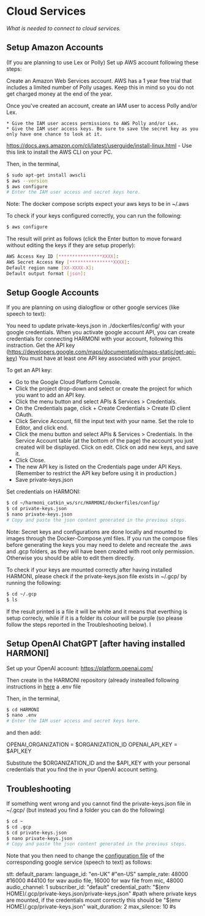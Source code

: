 # Cloud Services

_What is needed to connect to cloud services._




## Setup Amazon Accounts
(If you are planning to use Lex or Polly) Set up AWS account following these steps: 

Create an Amazon Web Services account. AWS has a 1 year free trial that includes a limited number of Polly usages.
Keep this in mind so you do not get charged money at the end of the year.

Once you've created an account, create an IAM user to access Polly and/or Lex.

    * Give the IAM user access permissions to AWS Polly and/or Lex.
    * Give the IAM user access keys. Be sure to save the secret key as you only have one chance to look at it.
    
https://docs.aws.amazon.com/cli/latest/userguide/install-linux.html - Use this link to install the AWS CLI on your PC.

Then, in the terminal,
```bash
$ sudo apt-get install awscli
$ aws --version
$ aws configure
# Enter the IAM user access and secret keys here.
```

Note: The docker compose scripts expect your aws keys to be in ~/.aws



To check if your keys configured correctly, you can run the following:
```bash
$ aws configure
```

The result will print as follows (click the Enter button to move forward without editing the keys if they are setup properly):

```bash
AWS Access Key ID [****************XXXX]: 
AWS Secret Access Key [****************XXXX]: 
Default region name [XX-XXXX-X]: 
Default output format [json]: 
```


## Setup Google Accounts
If you are planning on using dialogflow or other google services (like speech to text):

You need to update private-keys.json in ./dockerfiles/config/ with your google credentials.
When you activate google account API, you can create credentials for connecting HARMONI with your account, following this instraction.
Get the API key (https://developers.google.com/maps/documentation/maps-static/get-api-key)
You must have at least one API key associated with your project.

To get an API key:

* Go to the Google Cloud Platform Console.
* Click the project drop-down and select or create the project for which you want to add an API key.
* Click the menu button and select APIs & Services > Credentials.
* On the Credentials page, click + Create Credentials > Create ID client OAuth.
* Click Service Account, fill the input text with your name. Set the role to Editor, and click end.
* Click the menu button and select APIs & Services > Credentials. In the Service Account table (at the bottom of the page) the account you just created will be displayed. Click on edit. Click on add new keys, and save it.
* Click Close.
* The new API key is listed on the Credentials page under API Keys.
(Remember to restrict the API key before using it in production.)
* Save private-keys.json

Set credentials on HARMONI:

```bash
$ cd ~/harmoni_catkin_ws/src/HARMONI/dockerfiles/config/
$ cd private-keys.json
$ nano private-keys.json
# Copy and paste the json content generated in the previous steps.
```


Note: Secret keys and configurations are done locally and mounted to images through the Docker-Compose.yml files. If you run the compose files before generating the keys you may need to delete and recreate the .aws and .gcp folders, as they will have been created with root only permission. Otherwise you should be able to edit them directly.

To check if your keys are mounted correctly after having installed HARMONI, please check if the private-keys.json file exists in ~/.gcp/ by running the following:
```bash
$ cd ~/.gcp
$ ls
```

If the result printed is a file it will be white and it means that everthing is setup correcly, while if it is a folder its colour will be purple (so please follow the steps reported in the Troubleshooting below).
I


## Setup OpenAI ChatGPT [after having installed HARMONI]
Set up your OpenAI account: https://platform.openai.com/

Then create in the HARMONI repository (already instealled following instructions in [here](https://harmoni-20.readthedocs.io/en/latest/quickstart/Docker-Quickstart.html#setup) a .env file

Then, in the terminal,
```bash
$ cd HARMONI
$ nano .env
# Enter the IAM user access and secret keys here.
```
and then add:

OPENAI_ORGANIZATION = $ORGANIZATION_ID
OPENAI_API_KEY = $API_KEY

Substitute the $ORGANIZATION_ID and the $API_KEY with your personal credentials that you find the in your OpenAI account setting. 


## Troubleshooting

If something went wrong and you cannot find the private-keys.json file in ~/.gcp/ (but instead you find a folder you can do the following)

```bash
$ cd ~
$ cd .gcp
$ cd private-keys.json
$ nano private-keys.json
# Copy and paste the json content generated in the previous steps.
```

Note that you then need to change the [configuration file](https://github.com/micolspitale93/HARMONI/blob/dev/harmoni2.0/harmoni_detectors/harmoni_stt/config/google_configuration.yaml) of the corresponding google service (speech to text) as follows:

stt:
  default_param:
    language_id: "en-UK" #"en-US"
    sample_rate: 48000 #16000 #44100 for wav audio file, 16000 for wav file from mic, 48000
    audio_channel: 1
    subscriber_id: "default"
    credential_path: "$(env HOME)/.gcp/private-keys.json/private-keys.json" #path where private keys are mounted, if the credentials mount correctly this should be "$(env HOME)/.gcp/private-keys.json"
    wait_duration: 2
    max_silence: 10 #s


